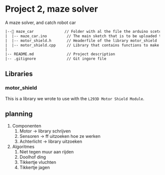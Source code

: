 # Project 2, maze solver

A maze solver, and catch robot car

```txt
|--📂 maze_car              // Folder with al the file the arduino scetch uses
|  |-- maze_car.ino         // The main sketch that is to be uploaded to the microcontroller
|  |-- motor_shield.h       // Headerfile of the library motor_shield
|  |-- motor_shield.cpp     // Library that contains functions to make the motor shield work
|
|-- README.md               // Project description
|-- .gitignore              // Git ingore file
```

## Libraries

### motor_shield

This is a library we wrote to use with the `L293D Motor Shield Module`.

## planning

1. Componenten
    1. Motor -> library schrijven
    2. Sensoren -> ff uitzoeken hoe ze werken
    3. Achterlicht -> library uitzoeken
2. Algoritmes
    1. Niet tegen muur aan rijden
    2. Doolhof ding
    3. Tikkertje vluchten
    4. Tikkertje jagen

